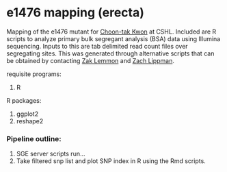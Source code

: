 # e1476 mapping (erecta)

Mapping of the e1476 mutant for [Choon-tak Kwon](<ckwon@cshl.edu>) at CSHL. Included are R scripts to analyze primary bulk segregant analysis (BSA) data using Illumina sequencing. Inputs to this are tab delimited read count files over segregating sites. This was generated through alternative scripts that can be obtained by contacting [Zak Lemmon](<zlemmon@live.com>) and [Zach Lippman](<lippman@cshl.edu>). 

requisite programs:
1. R

R packages:
1. ggplot2
2. reshape2

### Pipeline outline:
1. SGE server scripts run...
2. Take filtered snp list and plot SNP index in R using the Rmd scripts.


